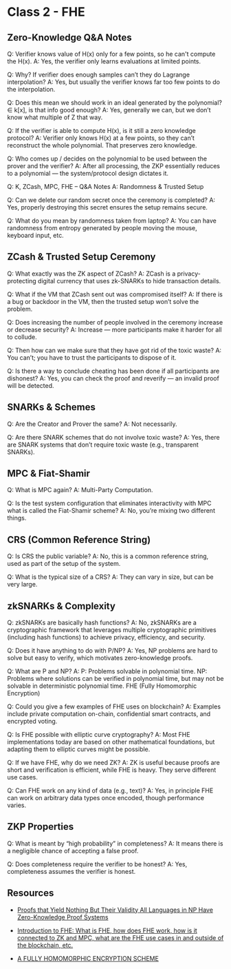 # Class 2 - FHE

## Zero-Knowledge Q&A Notes

Q: Verifier knows value of H(x) only for a few points, so he can't compute the H(x).
A: Yes, the verifier only learns evaluations at limited points.

Q: Why? If verifier does enough samples can’t they do Lagrange interpolation?
A: Yes, but usually the verifier knows far too few points to do the interpolation.

Q: Does this mean we should work in an ideal generated by the polynomial? <Z> ∈ k[x], is that info good enough?
A: Yes, generally we can, but we don’t know what multiple of Z that way.

Q: If the verifier is able to compute H(x), is it still a zero knowledge protocol?
A: Verifier only knows H(x) at a few points, so they can’t reconstruct the whole polynomial. That preserves zero knowledge.

Q: Who comes up / decides on the polynomial to be used between the prover and the verifier?
A: After all processing, the ZKP essentially reduces to a polynomial — the system/protocol design dictates it.

Q: K, ZCash, MPC, FHE – Q&A Notes
A: Randomness & Trusted Setup

Q: Can we delete our random secret once the ceremony is completed?
A: Yes, properly destroying this secret ensures the setup remains secure.

Q: What do you mean by randomness taken from laptop?
A: You can have randomness from entropy generated by people moving the mouse, keyboard input, etc.

## ZCash & Trusted Setup Ceremony

Q: What exactly was the ZK aspect of ZCash?
A: ZCash is a privacy-protecting digital currency that uses zk-SNARKs to hide transaction details.

Q: What if the VM that ZCash sent out was compromised itself?
A: If there is a bug or backdoor in the VM, then the trusted setup won’t solve the problem.

Q: Does increasing the number of people involved in the ceremony increase or decrease security?
A: Increase — more participants make it harder for all to collude.

Q: Then how can we make sure that they have got rid of the toxic waste?
A: You can’t; you have to trust the participants to dispose of it.

Q: Is there a way to conclude cheating has been done if all participants are dishonest?
A: Yes, you can check the proof and reverify — an invalid proof will be detected.

## SNARKs & Schemes

Q: Are the Creator and Prover the same?
A: Not necessarily.

Q: Are there SNARK schemes that do not involve toxic waste?
A: Yes, there are SNARK systems that don’t require toxic waste (e.g., transparent SNARKs).

## MPC & Fiat-Shamir

Q: What is MPC again?
A: Multi-Party Computation.

Q: Is the test system configuration that eliminates interactivity with MPC what is called the Fiat-Shamir scheme?
A: No, you’re mixing two different things.

## CRS (Common Reference String)

Q: Is CRS the public variable?
A: No, this is a common reference string, used as part of the setup of the system.

Q: What is the typical size of a CRS?
A: They can vary in size, but can be very large.

## zkSNARKs & Complexity

Q: zkSNARKs are basically hash functions?
A: No, zkSNARKs are a cryptographic framework that leverages multiple cryptographic primitives (including hash functions) to achieve privacy, efficiency, and security.

Q: Does it have anything to do with P/NP?
A: Yes, NP problems are hard to solve but easy to verify, which motivates zero-knowledge proofs.

Q: What are P and NP?
A:
P: Problems solvable in polynomial time.
NP: Problems where solutions can be verified in polynomial time, but may not be solvable in deterministic polynomial time.
FHE (Fully Homomorphic Encryption)

Q: Could you give a few examples of FHE uses on blockchain?
A: Examples include private computation on-chain, confidential smart contracts, and encrypted voting.

Q: Is FHE possible with elliptic curve cryptography?
A: Most FHE implementations today are based on other mathematical foundations, but adapting them to elliptic curves might be possible.

Q: If we have FHE, why do we need ZK?
A: ZK is useful because proofs are short and verification is efficient, while FHE is heavy. They serve different use cases.

Q: Can FHE work on any kind of data (e.g., text)?
A: Yes, in principle FHE can work on arbitrary data types once encoded, though performance varies.

## ZKP Properties

Q: What is meant by “high probability” in completeness?
A: It means there is a negligible chance of accepting a false proof.

Q: Does completeness require the verifier to be honest?
A: Yes, completeness assumes the verifier is honest.


## Resources

- [Proofs that Yield Nothing But Their Validity All Languages in NP Have Zero-Knowledge Proof Systems](https://people.csail.mit.edu/silvio/Selected%20Scientific%20Papers/Zero%20Knowledge/Proofs_That_Yield_Nothing_But_Their_Validity_or_All_Languages_in_NP_Have_Zero-Knowledge_Proof_Systems.pdf)

- [Introduction to FHE: What is FHE, how does FHE work, how is it connected to ZK and MPC, what are the FHE use cases in and outside of the blockchain, etc.](https://taiko.mirror.xyz/2O9rJeB-1PalQeYQlZkn4vgRNr_PgzaO8TWUOM5wf3M)

- [A FULLY HOMOMORPHIC ENCRYPTION SCHEME](https://crypto.stanford.edu/craig/craig-thesis.pdf)